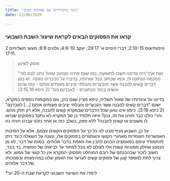 ```yaml
---
title: 'כיצד מתמודדים עם פסוקים קשים'
date: 13/06/2020

---
```


### קראו את הפסוקים הבאים לקראת שיעור השבת השבועי
2 טימותיאוס 2:10-15; דברי הימים א' 29:17; יעקב 4:6-10; גלטים 6:9; מעשי השליחים 17:11.

> <p>פסוק לשינון</p>
> "וְאֶת אֹרֶךְ־רוּחַ אֲדוֹנֵנוּ חִשְׁבוּ לִתְשׁוּעָה; כְּמוֹ שֶׁגַּם אָחִינוּ הָאָהוּב שָׁאוּל כָּתַב לָכֶם לְפִי הַחָכְמָה הַנְּתוּנָה לוֹ, וּכְמוֹ שֶׁכָּתוּב בְּכָל אִגְּרוֹתָיו, בְּדַבְּרוֹ עַל הַדְּבָרִים הָאֵלֶּה. יֵשׁ בָּהֶן דְּבָרִים קָשִׁים לַהֲבָנָה אֲשֶׁר הַנִּבְעָרִים וְהַבִּלְתִּי יַצִּיבִים מְעַוְּתִים אוֹתָם - כְּמוֹ שֶׁהֵם עוֹשִׂים בְּיֶתֶר הַכְּתוּבִים - לְאָבְדָנָם הֵם" (2 כיפא 3:15,16).

בדיונו על איגרותיו של שאול השליח, כיפא מציין שגם בהן, וגם במקומות נוספים במקרא, ישנם "דְּבָרִים קָשִׁים לַהֲבָנָה אֲשֶׁר הַנִּבְעָרִים וְהַבִּלְתִּי יַצִּיבִים מְעַוְּתִים אוֹתָם [...]  לְאָבְדָנָם" (2 כיפא 3:16). כיפא אינו טוען שכל הדברים שבמקרא קשים להבנה, אלא רק חלק מהם. והרי כולנו כבר חווינו את זה, נכון? איזה תלמיד כן של המקרא לא נתקל בפסוקים שנראו לו משונים או קשים להבנה? ללא ספק, בשלב כזה או אחר כולנו עברנו חוויה כזו.

על כן, השבוע נעיף מבט לא כל כך על הפסוקים הקשים עצמם, אלא על הסיבות האפשריות העומדות מאחורי הקושי והאתגרים בפסוקים אלו, ונענה על השאלה כיצד ניתן להתמודד עימם במאמצינו הכנים להבין את האמת בדבר אלוהים. בסופו של דבר, לא מן הנמנע שחלק מסוגיות קשות אלו לעולם לא נוכל לפתור עד לביאתו של המשיח. בד בבד, חשוב לזכור שבהבנתם של רובם המוחלט מפסוקי המקרא אין כל קושי של ממש, ולא צריך לתת למספר קטן של פסוקים קשים לערער את האמון שלנו במהימנותו ובסמכותו של דבר אלוהים.

_*לימדו את השיעור השבועי לקראת שבת ה-20 יוני_